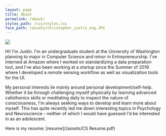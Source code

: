 ```yaml
---
layout: page
title: About
permalink: /about/
styles_path: /css/styles.css
face_path: /assets/christopher_justin_ong.JPG
---
```


<link rel="stylesheet" href={% if site.baseurl=="" %} "{{ page.styles_path }}" {% else %} "/{{site.baseurl}}{{ page.styles_path }}" {% endif %}>
<img class="justin_face" src={% if site.baseurl=="" %} "{{ page.face_path }}" {% else %} "/{{site.baseurl}}{{ page.face_path }}" {% endif %}/>

Hi! I'm Justin. I'm an undergraduate student at the University of Washington planning to major in Computer Science and minor in Entrepreneurship. I've interned at Amazon where I worked on standardizing a data preparation tool, and I've also been working at a startup since the Summer of 2019 where I developed a remote sensing workflow as well as visualization tools for the UI.

My personal interests lie mainly around personal development/self-help. Whether it be through challenging myself physically by learning advanced calisthenics skills or meditating daily to inspect the nature of consciousness, I'm always seeking ways to develop and learn more about myself. This has quite recently led me down interesting topics in Psychology and Neuroscience - neither of which I would have guessed I'd be interested in as an adolescent.

Here is my resume: [resume](/assets/CS Resume.pdf)

